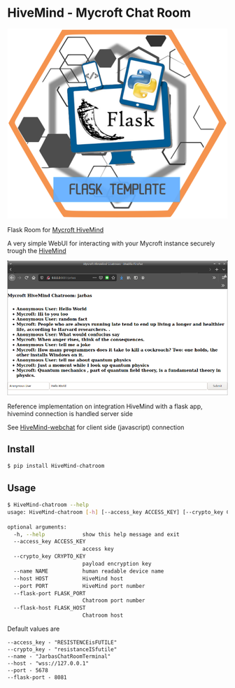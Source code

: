 # HiveMind - Mycroft Chat Room

![logo](./flask.png)

Flask Room for [Mycroft HiveMind](https://github.com/JarbasSkills/skill-hivemind)

A very simple WebUI for interacting with your Mycroft instance securely trough the [HiveMind](https://github.com/OpenJarbas/HiveMind-core)

![](./chatroom.png)


Reference implementation on integration HiveMind with a flask app, hivemind connection is handled server side

See [HiveMind-webchat](https://github.com/OpenJarbas/HiveMind-webchat) for client side (javascript) connection


## Install

```bash
$ pip install HiveMind-chatroom
```
## Usage

```bash
$ HiveMind-chatroom --help
usage: HiveMind-chatroom [-h] [--access_key ACCESS_KEY] [--crypto_key CRYPTO_KEY] [--name NAME] [--host HOST] [--port PORT] [--flask-port FLASK_PORT] [--flask-host FLASK_HOST]

optional arguments:
  -h, --help            show this help message and exit
  --access_key ACCESS_KEY
                        access key
  --crypto_key CRYPTO_KEY
                        payload encryption key
  --name NAME           human readable device name
  --host HOST           HiveMind host
  --port PORT           HiveMind port number
  --flask-port FLASK_PORT
                        Chatroom port number
  --flask-host FLASK_HOST
                        Chatroom host

```

Default values are

```
--access_key - "RESISTENCEisFUTILE"
--crypto_key - "resistanceISfutile"
--name - "JarbasChatRoomTerminal"
--host - "wss://127.0.0.1"
--port - 5678
--flask-port - 8081

```